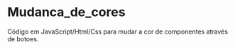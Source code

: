 # Mudanca_de_cores
Código em JavaScript/Html/Css para mudar a cor de componentes através de botoes.
